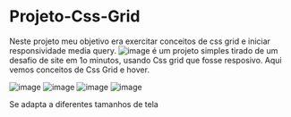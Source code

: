 # Projeto-Css-Grid
Neste projeto meu objetivo era exercitar 
conceitos de css grid e iniciar responsividade media query.
![image](https://user-images.githubusercontent.com/93878819/149318212-575cd0c3-8d02-4c34-a328-5b28fbe8b0d6.png)
é um projeto simples tirado de um desafio de site em 1o minutos, usando Css grid que fosse resposivo.
Aqui vemos conceitos de Css Grid e hover.

![image](https://user-images.githubusercontent.com/93878819/149318265-3f4f56e0-153e-45b4-9b41-f2cb1413673b.png)
![image](https://user-images.githubusercontent.com/93878819/149318314-6e25deb2-85b0-4b9e-bb3e-240bb4d095f1.png)
![image](https://user-images.githubusercontent.com/93878819/149318362-c42c41b9-d9a0-4875-ae75-2b0d1469c6ae.png)
![image](https://user-images.githubusercontent.com/93878819/149318832-b04b7b4e-a6bf-4e9b-ad1c-36348daca70b.png)


Se adapta a diferentes tamanhos de tela
